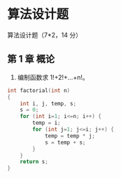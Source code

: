 # 算法设计题

算法设计题（7\*2，14 分）

## 第 1 章 概论

1. 编制函数求 1!+2!+…+n!。

```c
int factorial(int n)
{
    int i, j, temp, s;
    s = 0;
    for (int i=1; i<=n; i++) {
        temp = i;
        for (int j=1; j<=i; j++) {
            temp = temp * j;
            s = temp + s;
        }
    }
    return s;
}
```
